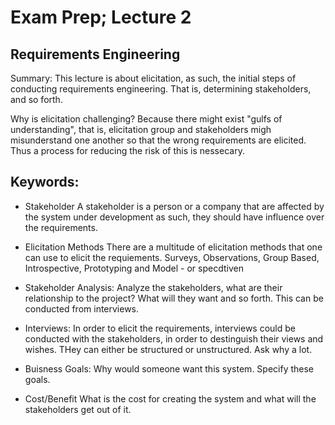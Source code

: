 # Exam Prep; Lecture 2
## Requirements Engineering 

Summary: This lecture is about elicitation, as such, the initial steps of conducting requirements engineering.  That is, determining stakeholders, and so forth.

Why is elicitation challenging? Because there might exist "gulfs of understanding", that is, elicitation group and stakeholders migh misunderstand one another so that the wrong requirements are elicited. Thus a process for reducing the risk of this is nessecary.

## Keywords:
 * Stakeholder
 	A stakeholder is a person or a company that are affected by the system under development as such, they should have influence over the requirements. 
* Elicitation Methods
	There are a multitude of elicitation methods that one can use to elicit the requiements. Surveys, Observations, Group Based, Introspective, Prototyping and Model - or specdtiven

* Stakeholder Analysis:
	Analyze the stakeholders, what are their relationship to the project? What will they want and so forth. This can be conducted from interviews.

* Interviews: 
	In order to elicit the requirements, interviews could be conducted with the stakeholders, in order to destinguish their views and wishes. THey can either be structured or unstructured. Ask why a lot.

* Buisness Goals: 
	Why would someone want this system. Specify these goals. 

* Cost/Benefit
	What is the cost for creating the system and what will the stakeholders get out of it. 
